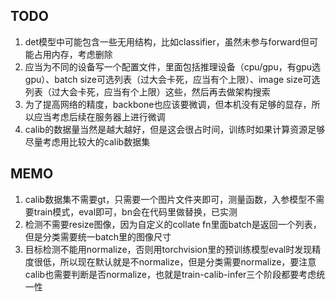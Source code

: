 ## TODO
1. det模型中可能包含一些无用结构，比如classifier，虽然未参与forward但可能占用内存，考虑删除
2. 应当为不同的设备写一个配置文件，里面包括推理设备（cpu/gpu，有gpu选gpu）、batch size可选列表（过大会卡死，应当有个上限）、image size可选列表（过大会卡死，应当有个上限）这些，然后再去做架构搜索
3. 为了提高网络的精度，backbone也应该要微调，但本机没有足够的显存，所以应当考虑后续在服务器上进行微调
4. calib的数据量当然是越大越好，但是这会很占时间，训练时如果计算资源足够尽量考虑用比较大的calib数据集

## MEMO
1. calib数据集不需要gt，只需要一个图片文件夹即可，测量函数，入参模型不需要train模式，eval即可，bn会在代码里做替换，已实测
2. 检测不需要resize图像，因为自定义的collate fn里面batch是返回一个列表，但是分类需要统一batch里的图像尺寸
3. 目标检测不能用normalize，否则用torchvision里的预训练模型eval时发现精度很低，所以现在默认就是不normalize，但是分类需要normalize，要注意calib也需要判断是否normalize，也就是train-calib-infer三个阶段都要考虑统一性